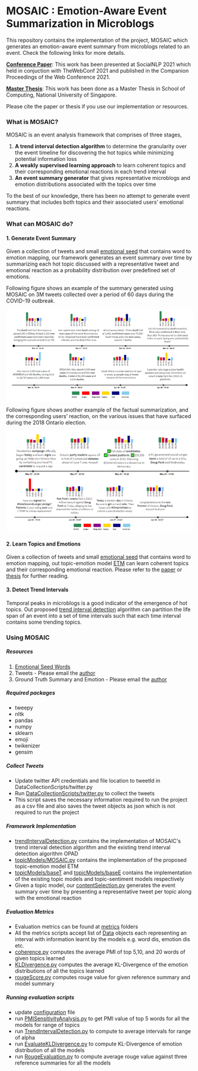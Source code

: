 # MOSAIC : Emotion-Aware Event Summarization in Microblogs
This repository contains the implementation of the project, MOSAIC which generates an emotion-aware event summary from microblogs related to an event. Check the following links for more details.

[**Conference Paper**](https://dl.acm.org/doi/10.1145/3442442.3452311): This work has been presented at SocialNLP 2021 which held in conjuction with TheWebConf 2021 and published in the Companion Proceedings of the Web Conference 2021.

[**Master Thesis**](https://scholarbank.nus.edu.sg/handle/10635/188077): This work has been done as a Master Thesis in School of Computing, National University of Singapore. 

Please cite the paper or thesis if you use our implementation or resources.

### What is MOSAIC?
MOSAIC is an event analysis framework that comprises of three stages,
1. **A trend interval detection algorithm** to determine the granularity over the event timeline for discovering the hot topics while minimizing potential information loss
2. **A weakly supervised learning approach** to learn coherent topics and their corresponding emotional reactions in each trend interval
3. **An event summary generator** that gives representative microblogs and emotion distributions associated with the topics over time

To the best of our knowledge, there has been no attempt to generate event summary that includes both topics and their associated users’ emotional reactions.

### What can MOSAIC do?
#### 1. Generate Event Summary
Given a collection of tweets and small [emotional seed](Resources) that contains word to emotion mapping, our framework generates an event summary over time by summarizing each hot topic discussed with a representative tweet and emotional reaction as a probability distribution over predefined set of emotions.

Following figure shows an example of the summary generated using MOSAIC on 3M tweets collected over a period of 60 days during the COVID-19 outbreak.
<p align="center">
<img src="SampleSummary/covidOutbreak.PNG" width="600" align="center">
</p>

Following figure shows another example of the factual summarization, and the corresponding users’ reaction, on the various issues that have surfaced during the
2018 Ontario election.
<p align="center">
<img src="SampleSummary/ontarioElection.PNG" width="600">
</p>

#### 2. Learn Topics and Emotions
Given a collection of tweets and small [emotional seed](Resources) that contains word to emotion mapping, out topic-emotion model [ETM](src/TopicModels/MOSAIC.py) can learn coherent topics and their corresponding emotional reaction. Please refer to the [paper](https://dl.acm.org/doi/10.1145/3442442.3452311) or [thesis](https://scholarbank.nus.edu.sg/handle/10635/188077) for further reading.

#### 3. Detect Trend Intervals
Temporal peaks in microblogs is a good indicator of the emergence of hot topics. Out proposed [trend interval detection]() algorithm can partition
the life span of an event into a set of time intervals such that each time interval contains some trending topics. 

### Using MOSAIC

##### Resources
1. [Emotional Seed Words](Resources/)
2. Tweets - Please email the [author](mailto:rrubaa.p@sliit.lk)
3. Ground Truth Summary and Emotion - Please email the [author](mailto:rrubaa.p@sliit.lk)

##### Required packages
* tweepy
* nltk
* pandas
* numpy
* sklearn
* emoji
* twikenizer
* gensim

##### Collect Tweets
* Update twitter API credentials and file location to tweetId in DataCollectionScripts/twitter.py
* Run [DataCollectionScripts/twitter.py](DataCollectionScripts/twitter.py) to collect the tweets
* This script saves the necessary information required to run the project as a csv file and also saves the tweet objects as json which is not required to run the project

##### Framework Implementation
* [trendIntervalDetection.py](src/components/trendIntervalDetection.py) contains the implementation of MOSAIC's trend interval detection algorithm and the existing trend interval detection algorithm OPAD 
* [topicModels/MOSAIC.py](src/TopicModels/MOSAIC.py) contains the implementation of the proposed topic-emotion model ETM
* [topicModels/baseT](src/TopicModels/baseT) and [topicModels/baseE](src/TopicModels/baseE) contains the implementation of the existing topic models and topic-sentiment models respectively
* Given a topic model, our [contentSelection.py](src/components/contentSelection.py) generates the event summary over time by presenting a representative tweet per topic along with the emotional reaction

##### Evaluation Metrics
* Evaluation metrics can be found at [metrics](src/evaluation/metrics) folders
* All the metrics scripts accept list of [Data](src/evaluation/Data.py) objects each representing an interval with information learnt by the models e.g. word dis, emotion dis etc.
* [coherence.py](src/evaluation/metrics/coherence.py) computes the average PMI of top 5,10, and 20 words of given topics learned
* [KLDivergence.py](src/evaluation/metrics/KLDivergence.py) computes the average KL-Divergence of the emotion distributions of all the topics learned
* [rougeScore.py](src/evaluation/metrics/rougeScore.py) computes rouge value for given reference summary and model summary

##### Running evaluation scripts
* update [configuration](config.json) file
* run [PMISensitivityAnalysis.py](src/evaluation/PMISensitivityAnalysis.py) to get PMI value of top 5 words for all the models for range of topics
* run [TrendIntervalDetection.py](src/evaluation/TrendIntervalDetection.py) to compute to average intervals for range of alpha
* run [EvaluateKLDivergence.py](src/evaluation/EvaluateKLDivergence.py) to compute KL-Divergence of emotion distribution of all the models
* run [RougeEvaluation.py](src/evaluation/RougeEvaluation.py) to compute average rouge value against three reference summaries for all the models
